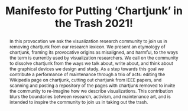 ---
layout: publication
title: "Manifesto for Putting ‘Chartjunk’ in the Trash 2021!"
key: 2021_preprint_chartjunk
type: preprint
order: 2021-04

shortname: Chartjunk
image: 2021_preprint_chartjunk.png
image_large: 2021_preprint_chartjunk_teaser.png

authors:
  - akbaba
  - wilburn
  - Main T. Nance
  - meyer

journal-short: Preprint
year: 2021

bibentry: article
bib:
  booktitle: "Preprint"
  publisher:
  doi:
  pages:
  award:

# Links to a project hosted on VDL, or else externally on your own site

project:
external-project: https://chartjunk.art

# Video entries, a preview , talk, and intro video. Vimeo IDs or youtube IDs are supported
# you need to pick either a vimeo or youtube ID. We definitely want a downloadable video too.

videos:
 - name: 'Chartjunk: The Video'
   youtube-id: wX1M9vVHJAE
   file:

# Provide a preprint and supplement pdf

pdf: 2021_preprint_chartjunk.pdf
supplement:

# Link to an official preprint server
preprint_server: CHANGE THIS

# # Extra supplements, such as talk slides, data sets, etc.

# supplements:
# - name:
# - link:

# Supplemental, cc-by images. Make caption brief (at most 60 chars)
#images:
# - path: 2020_chi_mvnv_study_am_large_continent_sort.png
#   caption: Adjacency matrix, sorted by continent.
# - path: 2020_chi_mvnv_study_am_large_edge_encodings.png
#   caption: Adjacency matrix showing two numerical edge attributes.
# - path: 2020_chi_mvnv_study_am_small_node_neighbor_highlight.png
#   caption: Small adjacency matrix showing neighbor highlighting.
# - path: 2020_chi_mvnv_study_nl_large_color.png
#   caption: Node-link diagram using size and color to encode attributes.
# - path: 2020_chi_mvnv_study_nl_large_nested_bars.png
#   caption: Node-link diagram using nested bars and glyphs to encode attributes.
# - path: 2020_chi_mvnv_study_nl_large_nested_bars_neighbor_highlight.png
#   caption: Neighborhood highligthing in node-link diagram.
# - path: 2020_chi_mvnv_study_nl_small_nested_bars.png
#    caption: Small node-link diagram with nested bars.

# code: 

abstract: "
<p>In this provocation we ask the visualization research community to join us in removing chartjunk from our research lexicon. We present an etymology of chartjunk, framing its provocative origins as misaligned, and harmful, to the ways the term is currently used by visualization researchers. We call on the community to dissolve chartjunk from the ways we talk about, write about, and think about the graphical devices we design and study. As a step towards this goal we contribute a performance of maintenance through a trio of acts: editing the Wikipedia page on chartjunk, cutting out chartjunk from IEEE papers, and scanning and posting a repository of the pages with chartjunk removed to invite the community to re-imagine how we describe visualizations. This contribution blurs the boundaries between research, activism, and maintenance art, and is intended to inspire the community to join us in taking out the trash.</p>
"
---